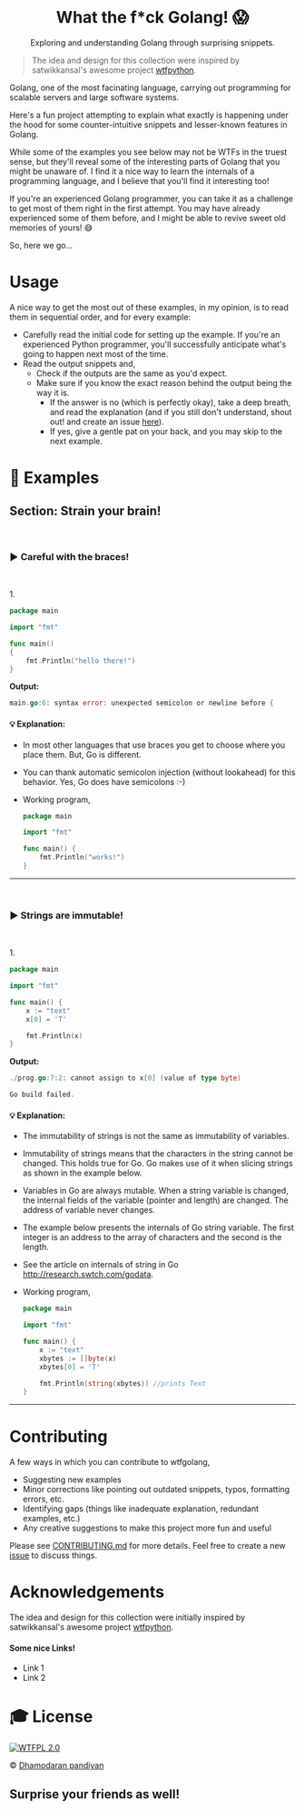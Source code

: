<p align="center"><img src="/images/logo.png" alt=""></p>
<h1 align="center">What the f*ck Golang! 😱</h1>
<p align="center">Exploring and understanding Golang through surprising snippets.</p>

> The idea and design for this collection were inspired by satwikkansal's awesome project [wtfpython](https://github.com/satwikkansal/wtfpython). 

Golang, one of the most facinating language, carrying out programming for scalable servers and large software systems. 
<!-- 
The Golang programming language was built to fill in the gaps of C++ and Java that Google came across while working with its servers and distributed systems. -->

Here's a fun project attempting to explain what exactly is happening under the hood for some counter-intuitive snippets and lesser-known features in Golang.

While some of the examples you see below may not be WTFs in the truest sense, but they'll reveal some of the interesting parts of Golang that you might be unaware of. I find it a nice way to learn the internals of a programming language, and I believe that you'll find it interesting too!

If you're an experienced Golang programmer, you can take it as a challenge to get most of them right in the first attempt. You may have already experienced some of them before, and I might be able to revive sweet old memories of yours! :sweat_smile:


So, here we go...



# Usage

A nice way to get the most out of these examples, in my opinion, is to read them in sequential order, and for every example:
- Carefully read the initial code for setting up the example. If you're an experienced Python programmer, you'll successfully anticipate what's going to happen next most of the time.
- Read the output snippets and,
  + Check if the outputs are the same as you'd expect.
  + Make sure if you know the exact reason behind the output being the way it is.
    - If the answer is no (which is perfectly okay), take a deep breath, and read the explanation (and if you still don't understand, shout out! and create an issue [here](https://github.com/dhamodaran-pandiyan/wtfgolang/issues)).
    - If yes, give a gentle pat on your back, and you may skip to the next example.




# 👀 Examples

## Section: Strain your brain!

<br>

### ▶ Careful with the braces!

<br>

1\.

```go
package main

import "fmt"

func main()  
{ 
    fmt.Println("hello there!")
}
```

**Output:**

```go
main.go:6: syntax error: unexpected semicolon or newline before {
```



#### 💡 Explanation:
+ In most other languages that use braces you get to choose where you place them. But, Go is different. 
+ You can thank automatic semicolon injection (without lookahead) for this behavior. Yes, Go does have semicolons :-)
+ Working program, 
      
    ```go
    package main

    import "fmt"

    func main() {  
        fmt.Println("works!")
    }
    ```



---


<br>

### ▶ Strings are immutable!

<br>

1\.

```go
package main

import "fmt"

func main() {
    x := "text"
    x[0] = 'T'

    fmt.Println(x)
}
```

**Output:**

```go
./prog.go:7:2: cannot assign to x[0] (value of type byte)

Go build failed.
```


#### 💡 Explanation:

- The immutability of strings is not the same as immutability of variables.

- Immutability of strings means that the characters in the string cannot be changed. This holds true for Go. Go makes use of it when slicing strings as shown in the example below.

- Variables in Go are always mutable. When a string variable is changed, the internal fields of the variable (pointer and length) are changed. The address of variable never changes.

- The example below presents the internals of Go string variable. The first integer is an address to the array of characters and the second is the length.

- See the article on internals of string in Go http://research.swtch.com/godata.

+ Working program, 
      
    ```go
    package main

    import "fmt"

    func main() {
        x := "text"
        xbytes := []byte(x)
        xbytes[0] = 'T'

        fmt.Println(string(xbytes)) //prints Text
    }
    ```



---

# Contributing

A few ways in which you can contribute to wtfgolang,

- Suggesting new examples
- Minor corrections like pointing out outdated snippets, typos, formatting errors, etc.
- Identifying gaps (things like inadequate explanation, redundant examples, etc.)
- Any creative suggestions to make this project more fun and useful

Please see [CONTRIBUTING.md](/CONTRIBUTING.md) for more details. Feel free to create a new [issue](https://github.com/dhamodaran-pandiyan/wtfgolang/issues/new/choose) to discuss things.


# Acknowledgements

The idea and design for this collection were initially inspired by satwikkansal's awesome project [wtfpython](https://github.com/satwikkansal/wtfpython). 

#### Some nice Links!
* Link 1
* Link 2


# 🎓 License

[![WTFPL 2.0][license-image]][license-url]

&copy; [Dhamodaran pandiyan](https://github.com/dhamodaran-pandiyan)

[license-url]: http://www.wtfpl.net
[license-image]: https://img.shields.io/badge/License-WTFPL%202.0-lightgrey.svg?style=flat-square

## Surprise your friends as well!
